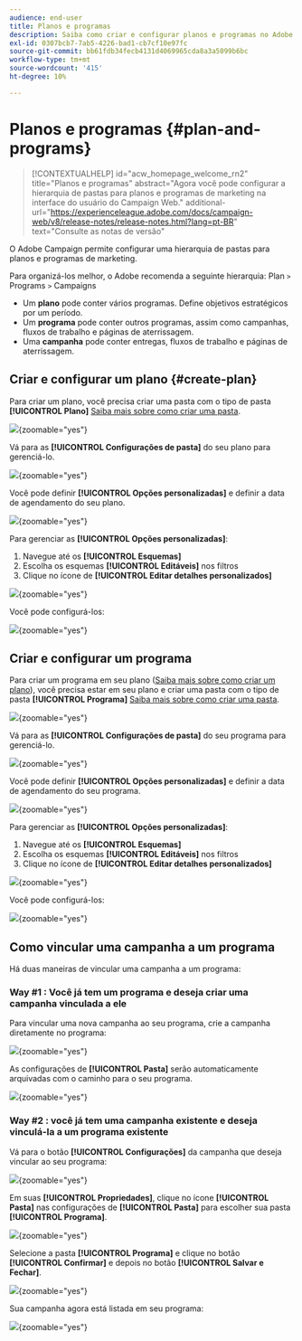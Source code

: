```yaml
---
audience: end-user
title: Planos e programas
description: Saiba como criar e configurar planos e programas no Adobe Campaign
exl-id: 0307bcb7-7ab5-4226-bad1-cb7cf10e97fc
source-git-commit: bb61fdb34fecb4131d4069965cda8a3a5099b6bc
workflow-type: tm+mt
source-wordcount: '415'
ht-degree: 10%

---
```


# Planos e programas {#plan-and-programs}

>[!CONTEXTUALHELP]
>id="acw_homepage_welcome_rn2"
>title="Planos e programas"
>abstract="Agora você pode configurar a hierarquia de pastas para planos e programas de marketing na interface do usuário do Campaign Web."
>additional-url="https://experienceleague.adobe.com/docs/campaign-web/v8/release-notes/release-notes.html?lang=pt-BR" text="Consulte as notas de versão"

O Adobe Campaign permite configurar uma hierarquia de pastas para planos e programas de marketing.

Para organizá-los melhor, o Adobe recomenda a seguinte hierarquia: Plan `>` Programs `>` Campaigns

* Um **plano** pode conter vários programas. Define objetivos estratégicos por um período.
* Um **programa** pode conter outros programas, assim como campanhas, fluxos de trabalho e páginas de aterrissagem.
* Uma **campanha** pode conter entregas, fluxos de trabalho e páginas de aterrissagem.

## Criar e configurar um plano {#create-plan}

Para criar um plano, você precisa criar uma pasta com o tipo de pasta **[!UICONTROL Plano]** [Saiba mais sobre como criar uma pasta](create-manage-folder.md).

![](assets/plan_create.png){zoomable="yes"}

Vá para as **[!UICONTROL Configurações de pasta]** do seu plano para gerenciá-lo.

![](assets/plan_settings.png){zoomable="yes"}

Você pode definir **[!UICONTROL Opções personalizadas]** e definir a data de agendamento do seu plano.

![](assets/plan_options.png){zoomable="yes"}

Para gerenciar as **[!UICONTROL Opções personalizadas]**:

1. Navegue até os **[!UICONTROL Esquemas]**
1. Escolha os esquemas **[!UICONTROL Editáveis]** nos filtros
1. Clique no ícone de **[!UICONTROL Editar detalhes personalizados]**

![](assets/plan_edit.png){zoomable="yes"}

Você pode configurá-los:

![](assets/plan_customfields.png){zoomable="yes"}

## Criar e configurar um programa

Para criar um programa em seu plano ([Saiba mais sobre como criar um plano](#create-plan)), você precisa estar em seu plano e criar uma pasta com o tipo de pasta **[!UICONTROL Programa]** [Saiba mais sobre como criar uma pasta](create-manage-folder.md).

![](assets/program_create.png){zoomable="yes"}

Vá para as **[!UICONTROL Configurações de pasta]** do seu programa para gerenciá-lo.

![](assets/program_settings.png){zoomable="yes"}

Você pode definir **[!UICONTROL Opções personalizadas]** e definir a data de agendamento do seu programa.

![](assets/program_options.png){zoomable="yes"}

Para gerenciar as **[!UICONTROL Opções personalizadas]**:

1. Navegue até os **[!UICONTROL Esquemas]**
1. Escolha os esquemas **[!UICONTROL Editáveis]** nos filtros
1. Clique no ícone de **[!UICONTROL Editar detalhes personalizados]**

![](assets/program_edit.png){zoomable="yes"}

Você pode configurá-los:

![](assets/program_customfields.png){zoomable="yes"}

## Como vincular uma campanha a um programa

Há duas maneiras de vincular uma campanha a um programa:

### Way #1 : Você já tem um programa e deseja criar uma campanha vinculada a ele

Para vincular uma nova campanha ao seu programa, crie a campanha diretamente no programa:

![](assets/program_campaign_create.png){zoomable="yes"}

As configurações de **[!UICONTROL Pasta]** serão automaticamente arquivadas com o caminho para o seu programa.

![](assets/program_campaign_folder.png){zoomable="yes"}

### Way #2 : você já tem uma campanha existente e deseja vinculá-la a um programa existente

Vá para o botão **[!UICONTROL Configurações]** da campanha que deseja vincular ao seu programa:

![](assets/campaign_settings.png){zoomable="yes"}

Em suas **[!UICONTROL Propriedades]**, clique no ícone **[!UICONTROL Pasta]** nas configurações de **[!UICONTROL Pasta]** para escolher sua pasta **[!UICONTROL Programa]**.

![](assets/campaign_folder.png){zoomable="yes"}

Selecione a pasta **[!UICONTROL Programa]** e clique no botão **[!UICONTROL Confirmar]** e depois no botão **[!UICONTROL Salvar e Fechar]**.

![](assets/campaign_linked.png){zoomable="yes"}

Sua campanha agora está listada em seu programa:

![](assets/campaign_in_program.png){zoomable="yes"}
